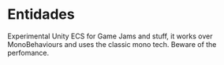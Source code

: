 # Entidades
Experimental Unity ECS for Game Jams and stuff, it works over MonoBehaviours and uses the classic mono tech. Beware of the perfomance.
